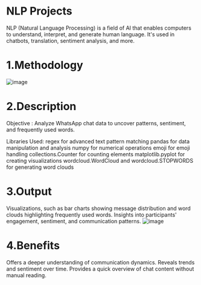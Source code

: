 # NLP Projects
NLP (Natural Language Processing) is a field of AI that enables computers to understand, interpret, and generate human language. It's used in chatbots, translation, sentiment analysis, and more.

# 1.Methodology
![image](https://github.com/Shruu13/projects/assets/83166212/73efde00-a610-464f-81d6-f78a8f104ad8)

# 2.Description
Objective : Analyze WhatsApp chat data to uncover patterns, sentiment, and frequently used words.

Libraries Used:
regex for advanced text pattern matching
pandas for data manipulation and analysis
numpy for numerical operations
emoji for emoji handling
collections.Counter for counting elements
matplotlib.pyplot for creating visualizations
wordcloud.WordCloud and wordcloud.STOPWORDS for generating word clouds

# 3.Output
Visualizations, such as bar charts showing message distribution and word clouds highlighting frequently used words.
Insights into participants' engagement, sentiment, and communication patterns.
![image](https://github.com/Shruu13/projects/assets/83166212/08c94e2c-76c7-4810-8029-0ef6655f5924)

# 4.Benefits
Offers a deeper understanding of communication dynamics.
Reveals trends and sentiment over time.
Provides a quick overview of chat content without manual reading.

